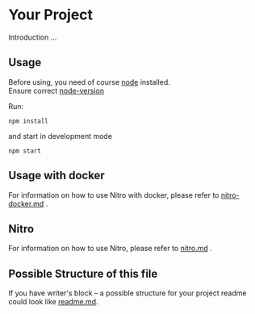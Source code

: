 # Your Project

Introduction …

## Usage

Before using, you need of course [node](https://nodejs.org/) installed.  
Ensure correct [node-version](./.node-version)

Run:

```
npm install
```

and start in development mode

```
npm start
```

## Usage with docker

For information on how to use Nitro with docker, please refer to [nitro-docker.md](./project/docs/nitro-docker.md) .

## Nitro

For information on how to use Nitro, please refer to [nitro.md](./project/docs/nitro.md) .

## Possible Structure of this file

If you have writer's block – a possible structure for your project readme could look like [readme.md](https://github.com/namics/frontend-defaults/blob/master/doc/README.md).
